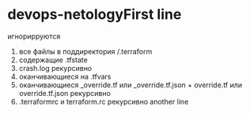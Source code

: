 # devops-netologyFirst line
игнорирруются 
1) все файлы в поддиректория /.terraform
2) содержащие .tfstate
3) crash.log рекурсивно
4) оканчивающиеся на .tfvars
5) оканчивающиеся _override.tf или _override.tf.json + override.tf или override.tf.json рекурсивно
6) .terraformrc и terraform.rc рекурсивно
another line
